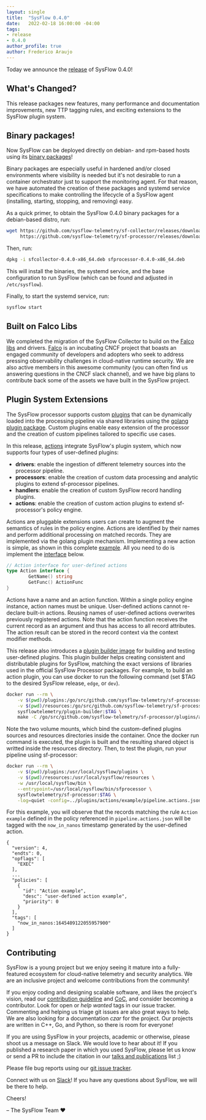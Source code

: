 ```yaml
---
layout: single
title:  "SysFlow 0.4.0"
date:   2022-02-18 16:00:00 -04:00
tags: 
- release 
- 0.4.0
author_profile: true
author: Frederico Araujo    
---
```


Today we announce the [release](https://github.com/sysflow-telemetry/sysflow/issues/86) of SysFlow 0.4.0!

## What's Changed?

This release packages new features, many performance and documentation improvements, new TTP tagging rules, and exciting extensions to the SysFlow plugin system.

## Binary packages!

Now SysFlow can be deployed directly on debian- and rpm-based hosts using its [binary packages](https://sysflow.readthedocs.io/en/latest/binary.html#binary-packages)! 

Binary packages are especially useful in hardened and/or closed environments where visibility is needed but it's not desirable to run a container orchestrator 
just to support the monitoring agent. For that reason, we have automated the creation of these packages and systemd service specifications to make controlling the lifecycle 
of a SysFlow agent (installing, starting, stopping, and removing) easy.

As a quick primer, to obtain the SysFlow 0.4.0 binary packages for a debian-based distro, run:

```bash
wget https://github.com/sysflow-telemetry/sf-collector/releases/download/0.4.0/sfcollector-0.4.0-x86_64.deb \
     https://github.com/sysflow-telemetry/sf-processor/releases/download/0.4.0/sfprocessor-0.4.0-x86_64.deb
```

Then, run: 

```bash
dpkg -i sfcollector-0.4.0-x86_64.deb sfprocessor-0.4.0-x86_64.deb
```

This will install the binaries, the systemd service, and the base configuration to run SysFlow (which can be found and adjusted in `/etc/sysflow`).

Finally, to start the systemd service, run:

```bash
sysflow start
```

## Built on Falco Libs

We completed the migration of the SysFlow Collector to build on the [Falco libs](https://github.com/falcosecurity/libs) and drivers. [Falco](https://falco.org/) is an incubating CNCF project that boasts an engaged community of developers and adopters who seek to address pressing observability challenges in cloud-native runtime security. We are also active members in this awesome community (you can often find us answering questions in the CNCF slack channel), and we have big plans to contribute back some of the assets we have built in the SysFlow project.

## Plugin System Extensions

The SysFlow processor supports custom [plugins](https://sysflow.readthedocs.io/en/latest/processor.html#plugins) that can be dynamically loaded into the processing pipeline via shared libraries using the [golang plugin package](https://golang.org/pkg/plugin/). Custom plugins enable easy extension of the processor and the creation of custom pipelines tailored to specific use cases.

In this release, [actions](https://sysflow.readthedocs.io/en/latest/processor.html#id13) integrate SysFlow's plugin system, which now supports four types of user-defined plugins:

* **drivers**: enable the ingestion of different telemetry sources into the processor pipeline.
* **processors**: enable the creation of custom data processing and analytic plugins to extend sf-processor pipelines.
* **handlers**: enable the creation of custom SysFlow record handling plugins.
* **actions**: enable the creation of custom action plugins to extend sf-processor's policy engine.

Actions are pluggable extensions users can create to augment the semantics of rules in the policy engine. Actions are identified by their names and perform additional processing on matched records. They are implemented via the golang plugin mechanism. Implementing a new action is simple, as shown in this complete [example](https://github.com/sysflow-telemetry/sf-processor/tree/master/plugins/actions/example). All you need to do is implement the [interface](https://github.com/sysflow-telemetry/sf-processor/blob/master/core/policyengine/engine/actionhandler.go) below.

```go
// Action interface for user-defined actions
type Action interface {
        GetName() string
        GetFunc() ActionFunc
}
```

Actions have a name and an action function. Within a single policy engine instance, action names must be unique. User-defined actions cannot re-declare built-in actions. Reusing names of user-defined actions overwrites previously registered actions. Note that the action function receives the current record as an argument and thus has access to all record attributes. The action result can be stored in the record context via the context modifier methods.

This release also introduces a [plugin builder image](https://hub.docker.com/r/sysflowtelemetry/plugin-builder) for building and testing user-defined plugins. This plugin builder helps creating consistent and distributable plugins for SysFlow, matching the exact versions of libraries used in the official SysFlow Processor packages. For example, to build an action plugin, you can use docker to run the following command (set $TAG to the desired SysFlow release, `edge`, or `dev`).

```bash
docker run --rm \
    -v $(pwd)/plugins:/go/src/github.com/sysflow-telemetry/sf-processor/plugins \
    -v $(pwd)/resources:/go/src/github.com/sysflow-telemetry/sf-processor/resources \
    sysflowtelemetry/plugin-builder:$TAG \
    make -C /go/src/github.com/sysflow-telemetry/sf-processor/plugins/actions/example
```

Note the two volume mounts, which bind the custom-defined plugins sources and resources directories inside the container. Once the docker run command is executed, the plugin is built and the resulting shared object is writted inside the resources directory. Then, to test the plugin, run your pipeline using sf-processor:

```bash
docker run --rm \
    -v $(pwd)/plugins:/usr/local/sysflow/plugins \
    -v $(pwd)/resources:/usr/local/sysflow/resources \
    -w /usr/local/sysflow/bin \
    --entrypoint=/usr/local/sysflow/bin/sfprocessor \
    sysflowtelemetry/sf-processor:$TAG \
    -log=quiet -config=../plugins/actions/example/pipeline.actions.json ../resources/traces/tcp.sf
```

For this example, you will observe that the records matching the rule `Action example` defined in the policy referenced in `pipeline.actions.json` will be tagged with the `now_in_nanos` timestamp generated by the user-defined action.

```plain
{
  "version": 4,
  "endts": 0,
  "opflags": [
    "EXEC"
  ],
  ...
  "policies": [
    {
      "id": "Action example",
      "desc": "user-defined action example",
      "priority": 0
    }
  ],
  "tags": [
    "now_in_nanos:1645409122055957900"
  ]
}
```

## Contributing

SysFlow is a young project but we enjoy seeing it mature into a fully-featured ecosystem for cloud-native telemetry and security analytics. We are an inclusive project and welcome contributions from the community!

If you enjoy coding and designing scalable software, and likes the project's vision, read our [contribution guideline](https://sysflow.readthedocs.io/en/latest/contributing.html) and [CoC](https://sysflow.readthedocs.io/en/latest/coc.html#), and consider becoming a contributor. Look for open or _help wanted_ tags in our issue tracker. Commenting and helping us triage git issues are also great ways to help. We are also looking for a documentation _czar_ for the project. Our projects are written in C++, Go, and Python, so there is room for everyone!

If you are using SysFlow in your projects, academic or otherwise, please shoot us a message on Slack. We would love to hear about it! If you published a research paper in which you used SysFlow, please let us know or send a PR to include the citation in our [talks and publications](https://sysflow.readthedocs.io/en/latest/publications.html) list ;)

Please file bug reports using our [git issue tracker](https://github.com/sysflow-telemetry/sysflow/issues).

Connect with us on [Slack](https://join.slack.com/t/sysflow-telemetry/shared_invite/enQtODA5OTA3NjE0MTAzLTlkMGJlZDQzYTc3MzhjMzUwNDExNmYyNWY0NWIwODNjYmRhYWEwNGU0ZmFkNGQ2NzVmYjYxMWFjYTM1MzA5YWQ)! If you have any questions about SysFlow, we will be there to help.

Cheers!

&ndash; The SysFlow Team &#9829;